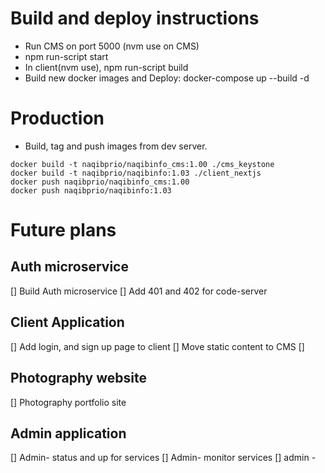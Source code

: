 # Build and deploy instructions

- Run CMS on port 5000 (nvm use on CMS)
- npm run-script start
- In client(nvm use), npm run-script build
- Build new docker images and Deploy: docker-compose up --build -d

# Production 
- Build, tag and push images from dev server. 
```
docker build -t naqibprio/naqibinfo_cms:1.00 ./cms_keystone
docker build -t naqibprio/naqibinfo:1.03 ./client_nextjs
docker push naqibprio/naqibinfo_cms:1.00
docker push naqibprio/naqibinfo:1.03
```

# Future plans

## Auth microservice
[] Build Auth microservice
[] Add 401 and 402 for code-server 


## Client Application
[] Add login, and sign up page to client
[] Move static content to CMS
[] 

## Photography website
[] Photography portfolio site

## Admin application
[] Admin- status and up for services
[] Admin- monitor services
[] admin - 
